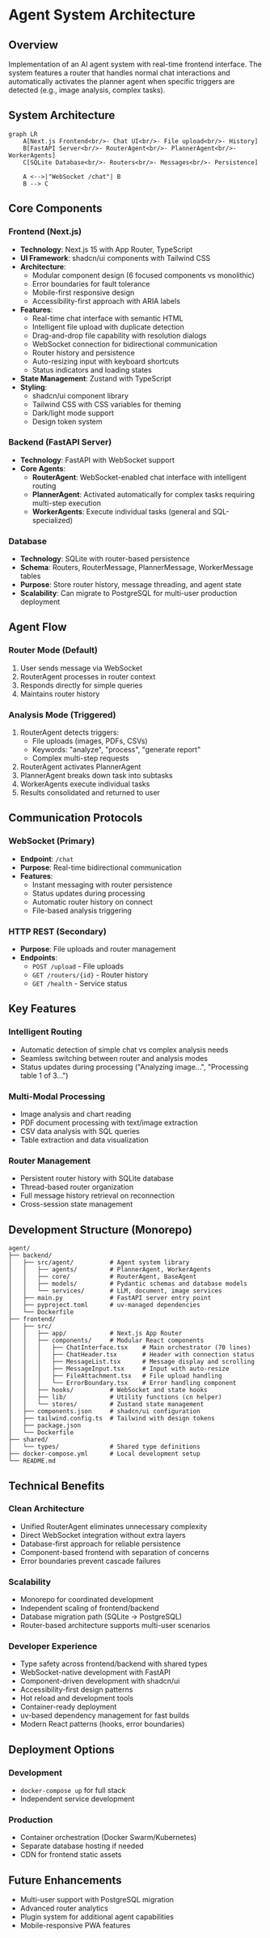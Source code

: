 # Agent System Architecture

## Overview
Implementation of an AI agent system with real-time frontend interface. The system features a router that handles normal chat interactions and automatically activates the planner agent when specific triggers are detected (e.g., image analysis, complex tasks).

## System Architecture

```mermaid
graph LR
    A[Next.js Frontend<br/>- Chat UI<br/>- File upload<br/>- History] 
    B[FastAPI Server<br/>- RouterAgent<br/>- PlannerAgent<br/>- WorkerAgents]
    C[SQLite Database<br/>- Routers<br/>- Messages<br/>- Persistence]
    
    A <-->|"WebSocket /chat"| B
    B --> C
```

## Core Components

### Frontend (Next.js)
- **Technology**: Next.js 15 with App Router, TypeScript
- **UI Framework**: shadcn/ui components with Tailwind CSS
- **Architecture**: 
  - Modular component design (6 focused components vs monolithic)
  - Error boundaries for fault tolerance
  - Mobile-first responsive design
  - Accessibility-first approach with ARIA labels
- **Features**: 
  - Real-time chat interface with semantic HTML
  - Intelligent file upload with duplicate detection
  - Drag-and-drop file capability with resolution dialogs
  - WebSocket connection for bidirectional communication
  - Router history and persistence
  - Auto-resizing input with keyboard shortcuts
  - Status indicators and loading states
- **State Management**: Zustand with TypeScript
- **Styling**: 
  - shadcn/ui component library
  - Tailwind CSS with CSS variables for theming
  - Dark/light mode support
  - Design token system

### Backend (FastAPI Server)
- **Technology**: FastAPI with WebSocket support
- **Core Agents**:
  - **RouterAgent**: WebSocket-enabled chat interface with intelligent routing
  - **PlannerAgent**: Activated automatically for complex tasks requiring multi-step execution
  - **WorkerAgents**: Execute individual tasks (general and SQL-specialized)

### Database
- **Technology**: SQLite with router-based persistence
- **Schema**: Routers, RouterMessage, PlannerMessage, WorkerMessage tables
- **Purpose**: Store router history, message threading, and agent state
- **Scalability**: Can migrate to PostgreSQL for multi-user production deployment

## Agent Flow

### Router Mode (Default)
1. User sends message via WebSocket
2. RouterAgent processes in router context
3. Responds directly for simple queries
4. Maintains router history

### Analysis Mode (Triggered)
1. RouterAgent detects triggers:
   - File uploads (images, PDFs, CSVs)
   - Keywords: "analyze", "process", "generate report"
   - Complex multi-step requests
2. RouterAgent activates PlannerAgent
3. PlannerAgent breaks down task into subtasks
4. WorkerAgents execute individual tasks
5. Results consolidated and returned to user

## Communication Protocols

### WebSocket (Primary)
- **Endpoint**: `/chat`
- **Purpose**: Real-time bidirectional communication
- **Features**: 
  - Instant messaging with router persistence
  - Status updates during processing
  - Automatic router history on connect
  - File-based analysis triggering

### HTTP REST (Secondary)
- **Purpose**: File uploads and router management
- **Endpoints**: 
  - `POST /upload` - File uploads
  - `GET /routers/{id}` - Router history
  - `GET /health` - Service status

## Key Features

### Intelligent Routing
- Automatic detection of simple chat vs complex analysis needs
- Seamless switching between router and analysis modes
- Status updates during processing ("Analyzing image...", "Processing table 1 of 3...")

### Multi-Modal Processing
- Image analysis and chart reading
- PDF document processing with text/image extraction
- CSV data analysis with SQL queries
- Table extraction and data visualization

### Router Management
- Persistent router history with SQLite database
- Thread-based router organization
- Full message history retrieval on reconnection
- Cross-session state management

## Development Structure (Monorepo)

```
agent/
├── backend/
│   ├── src/agent/          # Agent system library
│   │   ├── agents/         # PlannerAgent, WorkerAgents
│   │   ├── core/           # RouterAgent, BaseAgent
│   │   ├── models/         # Pydantic schemas and database models
│   │   └── services/       # LLM, document, image services
│   ├── main.py             # FastAPI server entry point
│   ├── pyproject.toml      # uv-managed dependencies
│   └── Dockerfile
├── frontend/
│   ├── src/
│   │   ├── app/            # Next.js App Router
│   │   ├── components/     # Modular React components
│   │   │   ├── ChatInterface.tsx    # Main orchestrator (70 lines)
│   │   │   ├── ChatHeader.tsx       # Header with connection status
│   │   │   ├── MessageList.tsx      # Message display and scrolling
│   │   │   ├── MessageInput.tsx     # Input with auto-resize
│   │   │   ├── FileAttachment.tsx   # File upload handling
│   │   │   └── ErrorBoundary.tsx    # Error handling component
│   │   ├── hooks/          # WebSocket and state hooks
│   │   ├── lib/            # Utility functions (cn helper)
│   │   └── stores/         # Zustand state management
│   ├── components.json     # shadcn/ui configuration
│   ├── tailwind.config.ts  # Tailwind with design tokens
│   ├── package.json
│   └── Dockerfile
├── shared/
│   └── types/              # Shared type definitions
├── docker-compose.yml      # Local development setup
└── README.md
```

## Technical Benefits

### Clean Architecture
- Unified RouterAgent eliminates unnecessary complexity
- Direct WebSocket integration without extra layers
- Database-first approach for reliable persistence
- Component-based frontend with separation of concerns
- Error boundaries prevent cascade failures

### Scalability
- Monorepo for coordinated development
- Independent scaling of frontend/backend
- Database migration path (SQLite → PostgreSQL)
- Router-based architecture supports multi-user scenarios

### Developer Experience
- Type safety across frontend/backend with shared types
- WebSocket-native development with FastAPI
- Component-driven development with shadcn/ui
- Accessibility-first design patterns
- Hot reload and development tools
- Container-ready deployment
- uv-based dependency management for fast builds
- Modern React patterns (hooks, error boundaries)

## Deployment Options

### Development
- `docker-compose up` for full stack
- Independent service development

### Production
- Container orchestration (Docker Swarm/Kubernetes)
- Separate database hosting if needed
- CDN for frontend static assets

## Future Enhancements

- Multi-user support with PostgreSQL migration
- Advanced router analytics
- Plugin system for additional agent capabilities
- Mobile-responsive PWA features